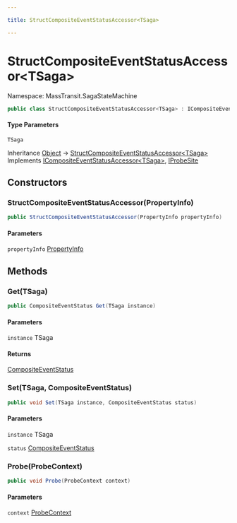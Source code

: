 ```yaml
---

title: StructCompositeEventStatusAccessor<TSaga>

---
```


# StructCompositeEventStatusAccessor\<TSaga\>

Namespace: MassTransit.SagaStateMachine

```csharp
public class StructCompositeEventStatusAccessor<TSaga> : ICompositeEventStatusAccessor<TSaga>, IProbeSite
```

#### Type Parameters

`TSaga`<br/>

Inheritance [Object](https://learn.microsoft.com/en-us/dotnet/api/system.object) → [StructCompositeEventStatusAccessor\<TSaga\>](../masstransit-sagastatemachine/structcompositeeventstatusaccessor-1)<br/>
Implements [ICompositeEventStatusAccessor\<TSaga\>](../masstransit-sagastatemachine/icompositeeventstatusaccessor-1), [IProbeSite](../../masstransit-abstractions/masstransit/iprobesite)

## Constructors

### **StructCompositeEventStatusAccessor(PropertyInfo)**

```csharp
public StructCompositeEventStatusAccessor(PropertyInfo propertyInfo)
```

#### Parameters

`propertyInfo` [PropertyInfo](https://learn.microsoft.com/en-us/dotnet/api/system.reflection.propertyinfo)<br/>

## Methods

### **Get(TSaga)**

```csharp
public CompositeEventStatus Get(TSaga instance)
```

#### Parameters

`instance` TSaga<br/>

#### Returns

[CompositeEventStatus](../../masstransit-abstractions/masstransit/compositeeventstatus)<br/>

### **Set(TSaga, CompositeEventStatus)**

```csharp
public void Set(TSaga instance, CompositeEventStatus status)
```

#### Parameters

`instance` TSaga<br/>

`status` [CompositeEventStatus](../../masstransit-abstractions/masstransit/compositeeventstatus)<br/>

### **Probe(ProbeContext)**

```csharp
public void Probe(ProbeContext context)
```

#### Parameters

`context` [ProbeContext](../../masstransit-abstractions/masstransit/probecontext)<br/>
